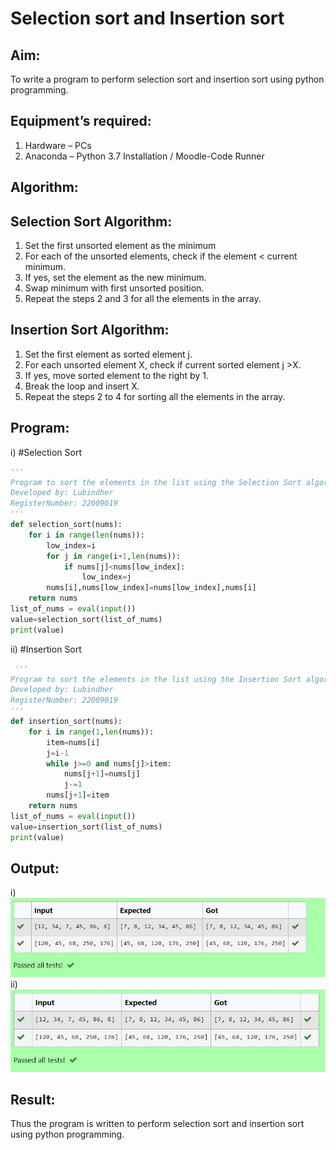 # Selection sort and Insertion sort
## Aim:
To write a program to perform selection sort and insertion sort using python programming.
## Equipment’s required:
1.	Hardware – PCs
2.	Anaconda – Python 3.7 Installation / Moodle-Code Runner
## Algorithm:
## Selection Sort Algorithm:
1.	Set the first unsorted element as the minimum
2.	For each of the unsorted elements, check if the element < current minimum.
3.	If yes, set the element as the new minimum.
4.	Swap minimum with first unsorted position.
5.	Repeat the steps 2 and 3 for all the elements in the array.
## Insertion Sort Algorithm:
1.	Set the first element as sorted element j.
2.	For each unsorted element X, check if current sorted element j >X.
3.	If yes, move sorted element to the right by 1.
4.	Break the loop and insert X.
5.	Repeat the steps 2 to 4 for sorting all the elements in the array.
## Program:
i)	#Selection Sort
```python
''' 
Program to sort the elements in the list using the Selection Sort algorithm.
Developed by: Lubindher
RegisterNumber: 22009019
'''
def selection_sort(nums):
    for i in range(len(nums)):
        low_index=i
        for j in range(i+1,len(nums)):
            if nums[j]<nums[low_index]:
                low_index=j
        nums[i],nums[low_index]=nums[low_index],nums[i]
    return nums
list_of_nums = eval(input())
value=selection_sort(list_of_nums)
print(value)
```
ii)	#Insertion Sort
```python
 ''' 
Program to sort the elements in the list using the Insertion Sort algorithm.
Developed by: Lubindher
RegisterNumber: 22009019
'''
def insertion_sort(nums):
    for i in range(1,len(nums)):
        item=nums[i]
        j=i-1
        while j>=0 and nums[j]>item:
            nums[j+1]=nums[j]
            j-=1
        nums[j+1]=item
    return nums
list_of_nums = eval(input())
value=insertion_sort(list_of_nums)
print(value)
```

## Output:
i)
![output](./out1.jpg)
ii)
![output](./out2.jpg)

## Result:
Thus the program is written to perform selection sort and insertion sort using python programming.
